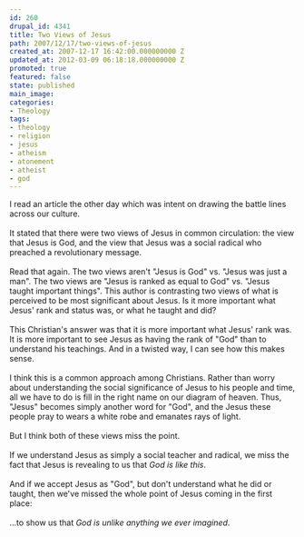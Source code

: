 ```yaml
---
id: 260
drupal_id: 4341
title: Two Views of Jesus
path: 2007/12/17/two-views-of-jesus
created_at: 2007-12-17 16:42:00.000000000 Z
updated_at: 2012-03-09 06:18:18.000000000 Z
promoted: true
featured: false
state: published
main_image: 
categories:
- Theology
tags:
- theology
- religion
- jesus
- atheism
- atonement
- atheist
- god
---
```

I read an article the other day which was intent on drawing the battle lines across our culture.<br /><br />It stated that there were two views of Jesus in common circulation: the view that Jesus is God, and the view that Jesus was a social radical who preached a revolutionary message.<br /><br />Read that again. The two views aren't "Jesus is God" vs. "Jesus was just a man". The two views are "Jesus is ranked as equal to God" vs. "Jesus taught important things". This author is contrasting two views of what is perceived to be most significant about Jesus. Is it more important what Jesus' rank and status was, or what he taught and did?<br /><br />This Christian's answer was that it is more important what Jesus' rank was. It is more important to see Jesus as having the rank of "God" than to understand his teachings. And in a twisted way, I can see how this makes sense.<br /><br />I think this is a common approach among Christians. Rather than worry about understanding the social significance of Jesus to his people and time, all we have to do is fill in the right name on our diagram of heaven. Thus, "Jesus" becomes simply another word for "God", and the Jesus these people pray to wears a white robe and emanates rays of light.<br /><br />But I think both of these views miss the point.<br /><br />If we understand Jesus as simply a social teacher and radical, we miss the fact that Jesus is revealing to us that <span style="font-style: italic;">God is like this</span>.<br /><br />And if we accept Jesus as "God", but don't understand what he did or taught, then we've missed the whole point of Jesus coming in the first place:<br /><br />...to show us that <span style="font-style: italic;">God is unlike anything we ever imagined</span>.
